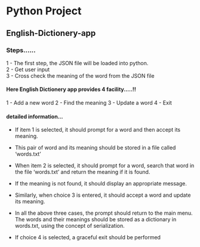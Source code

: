 # Python Project
## English-Dictionery-app
 ### Steps......
 1 - The first step, the JSON file will be loaded into python. \
 2 - Get user input \
 3 - Cross check the meaning of the word from the JSON file

#### Here English Dictionery app provides 4 facility.....!!
1 - Add a new word
2 - Find the meaning
3 - Update a word
4 - Exit

#### detailed information...
- If item 1 is selected, it should prompt for a word and then accept its meaning.

- This pair of word and its meaning should be stored in a file called ‘words.txt’

- When item 2 is selected, it should prompt for a word, search that word in the file ‘words.txt’ and return the meaning if it is found.

- If the meaning is not found, it should display an appropriate message.

- Similarly, when choice 3 is entered, it should accept a word and update its meaning.

- In all the above three cases, 
the prompt should return to the main menu. The words and their meanings should be stored as a dictionary in words.txt, 
using the concept of serialization.

- If choice 4 is selected, a graceful exit should be performed

